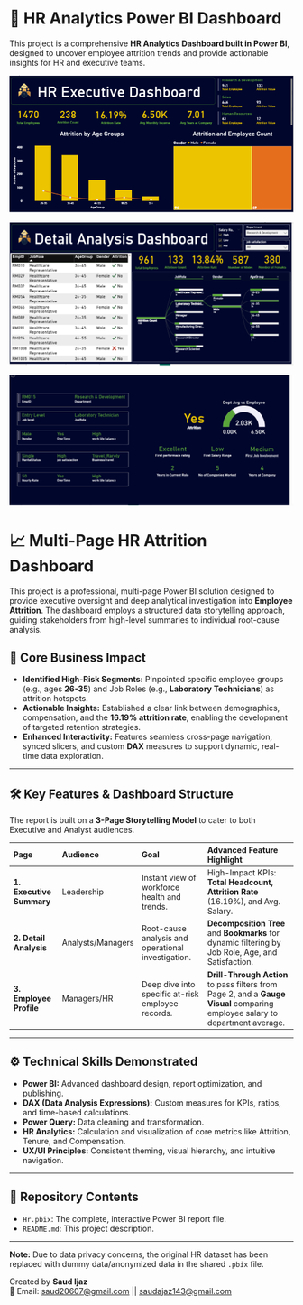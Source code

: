 # 🚀 HR Analytics Power BI Dashboard
This project is a comprehensive **HR Analytics Dashboard built in Power BI**, designed to uncover employee attrition trends and provide actionable insights for HR and executive teams.


![Dashboard Screensho](https://github.com/saud123/HR-Attrition-Analysis-Dashboard-in-Power-BI/blob/main/Exectuive%20Summary.PNG)



![Dashboard Screenshot](https://github.com/saud123/HR-Attrition-Analysis-Dashboard-in-Power-BI/blob/main/Detail%20analysis.PNG)



![Dashboard Screenshot](https://github.com/saud123/HR-Attrition-Analysis-Dashboard-in-Power-BI/blob/main/Drill%20through%20page.PNG)


# 📈 Multi-Page HR Attrition Dashboard

This project is a professional, multi-page Power BI solution designed to provide executive oversight and deep analytical investigation into **Employee Attrition**. The dashboard employs a structured data storytelling approach, guiding stakeholders from high-level summaries to individual root-cause analysis.

## 🎯 Core Business Impact

* **Identified High-Risk Segments:** Pinpointed specific employee groups (e.g., ages **26-35**) and Job Roles (e.g., **Laboratory Technicians**) as attrition hotspots.
* **Actionable Insights:** Established a clear link between demographics, compensation, and the **16.19% attrition rate**, enabling the development of targeted retention strategies.
* **Enhanced Interactivity:** Features seamless cross-page navigation, synced slicers, and custom **DAX** measures to support dynamic, real-time data exploration.

---

## 🛠️ Key Features & Dashboard Structure

The report is built on a **3-Page Storytelling Model** to cater to both Executive and Analyst audiences.

| Page | Audience | Goal | Advanced Feature Highlight |
| :--- | :--- | :--- | :--- |
| **1. Executive Summary** | Leadership | Instant view of workforce health and trends. | High-Impact KPIs: **Total Headcount, Attrition Rate** (16.19%), and Avg. Salary. |
| **2. Detail Analysis** | Analysts/Managers | Root-cause analysis and operational investigation. | **Decomposition Tree** and **Bookmarks** for dynamic filtering by Job Role, Age, and Satisfaction. |
| **3. Employee Profile** | Managers/HR | Deep dive into specific at-risk employee records. | **Drill-Through Action** to pass filters from Page 2, and a **Gauge Visual** comparing employee salary to department average. |

---

## ⚙️ Technical Skills Demonstrated

* **Power BI:** Advanced dashboard design, report optimization, and publishing.
* **DAX (Data Analysis Expressions):** Custom measures for KPIs, ratios, and time-based calculations.
* **Power Query:** Data cleaning and transformation.
* **HR Analytics:** Calculation and visualization of core metrics like Attrition, Tenure, and Compensation.
* **UX/UI Principles:** Consistent theming, visual hierarchy, and intuitive navigation.

---

## 📂 Repository Contents

* `Hr.pbix`: The complete, interactive Power BI report file.
* `README.md`: This project description.

***
**Note:** Due to data privacy concerns, the original HR dataset has been replaced with dummy data/anonymized data in the shared `.pbix` file.



Created by **Saud Ijaz**  
📧 Email: saud20607@gmail.com || saudajaz143@gmail.com 
